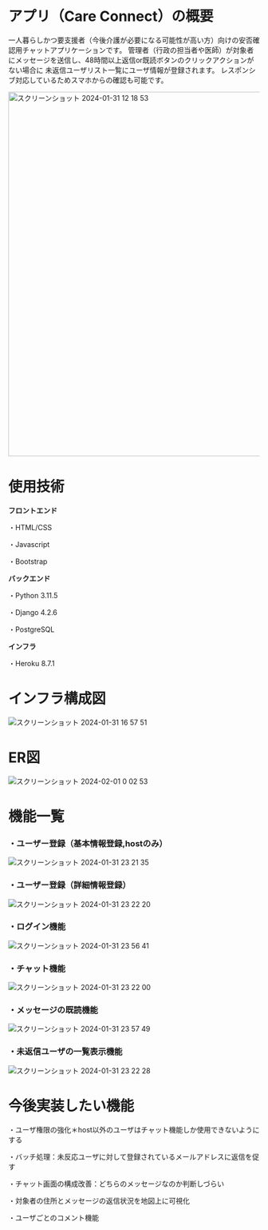# アプリ（Care Connect）の概要
一人暮らしかつ要支援者（今後介護が必要になる可能性が高い方）向けの安否確認用チャットアプリケーションです。
管理者（行政の担当者や医師）が対象者にメッセージを送信し、48時間以上返信or既読ボタンのクリックアクションがない場合に
未返信ユーザリスト一覧にユーザ情報が登録されます。
レスポンシブ対応しているためスマホからの確認も可能です。

<img width="729" alt="スクリーンショット 2024-01-31 12 18 53" src="https://github.com/kenzi1111/safety_systems/assets/88967765/318d133f-8446-4a81-b672-ee43d462206d">


# 使用技術
**フロントエンド**

・HTML/CSS

・Javascript

・Bootstrap

**バックエンド**

・Python 3.11.5

・Django 4.2.6

・PostgreSQL

**インフラ**

・Heroku 8.7.1

# インフラ構成図
![スクリーンショット 2024-01-31 16 57 51](https://github.com/kenzi1111/safety_systems/assets/88967765/92370f02-ba24-4623-b6e3-19a03552499e)


# ER図
![スクリーンショット 2024-02-01 0 02 53](https://github.com/kenzi1111/safety_systems/assets/88967765/cf8b816b-d011-4d40-b4ff-018d4164fa40)

# 機能一覧
### ・ユーザー登録（基本情報登録,hostのみ）
![スクリーンショット 2024-01-31 23 21 35](https://github.com/kenzi1111/safety_systems/assets/88967765/fb2d91c2-49ba-4382-a89d-1b40663382bf)

### ・ユーザー登録（詳細情報登録）
![スクリーンショット 2024-01-31 23 22 20](https://github.com/kenzi1111/safety_systems/assets/88967765/aa2efe99-4f89-42dd-8d4a-7cbf67f86cf6)

### ・ログイン機能
![スクリーンショット 2024-01-31 23 56 41](https://github.com/kenzi1111/safety_systems/assets/88967765/ac5b3102-5a57-4a33-b065-a497e89c48a7)

### ・チャット機能
![スクリーンショット 2024-01-31 23 22 00](https://github.com/kenzi1111/safety_systems/assets/88967765/fe55bdc5-976a-4d53-ab9a-14ed35195753)

### ・メッセージの既読機能
![スクリーンショット 2024-01-31 23 57 49](https://github.com/kenzi1111/safety_systems/assets/88967765/54a4d358-9baa-4c00-aa8e-1113cb1e6536)

### ・未返信ユーザの一覧表示機能
![スクリーンショット 2024-01-31 23 22 28](https://github.com/kenzi1111/safety_systems/assets/88967765/fc999f16-184f-468b-bef8-98a66e4ed871)


# 今後実装したい機能
・ユーザ権限の強化＊host以外のユーザはチャット機能しか使用できないようにする

・バッチ処理：未反応ユーザに対して登録されているメールアドレスに返信を促す

・チャット画面の構成改善：どちらのメッセージなのか判断しづらい

・対象者の住所とメッセージの返信状況を地図上に可視化

・ユーザごとのコメント機能




